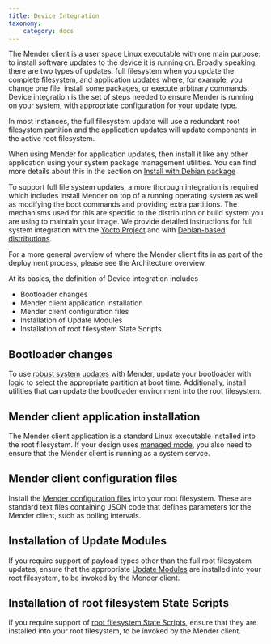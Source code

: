 ```yaml
---
title: Device Integration
taxonomy:
    category: docs
---
```


The Mender client is a user space Linux executable with one main
purpose: to install software updates to the device it is running on.
Broadly speaking, there are two types of updates: full filesystem when
you update the complete filesystem, and application updates where, for
example, you change one file, install some packages, or execute
arbitrary commands.  Device integration is the set of steps needed to
ensure Mender is running on your system, with appropriate
configuration for your update
type.

In most instances, the full filesystem update will use a redundant
root filesystem partition and the application updates will update
components in the active root filesystem.

When using Mender for application updates, then install it like any other
application using your system package management utilities. You can find more
details about this in the section on [Install with Debian
package](../../03.Client-installation/02.Install-with-Debian-package/docs.md)

To support full file system updates, a more thorough integration is
required which includes install Mender on top of a running operating
system as well as modifying the boot commands and providing extra
partitions. The mechanisms used for this are specific to the
distribution or build system you are using to maintain your image.  We
provide detailed instructions for full system integration with the
[Yocto Project](../../05.System-updates-Yocto-Project/chapter.md) and
with [Debian-based distributions](../../04.System-updates-Debian-family/chapter.md).

For a more general overview of where the Mender client fits in as part of the deployment process, please see the Architecture overview.

At its basics, the definition of Device integration includes

* Bootloader changes
* Mender client application installation
* Mender client configuration files
* Installation of Update Modules
* Installation of root filesystem State Scripts.

## Bootloader changes

To use [robust system
updates](../../02.Overview/01.Introduction/docs.md#robust-system-updates) with
Mender, update your bootloader with logic to select the appropriate partition at
boot time. Additionally, install utilities that can update the bootloader
environment into the root filesystem.

## Mender client application installation

The Mender client application is a standard Linux executable installed into the
root filesystem. If your design uses [managed
mode](../../02.Overview/01.Introduction/docs.md#client-modes-of-operation), you
also need to ensure that the Mender client is running as a system servce.

## Mender client configuration files

Install the [Mender configuration
files](../../03.Client-installation/06.Configuration-file/docs.md) into your
root filesystem. These are standard text files containing JSON code that defines
parameters for the Mender client, such as polling intervals.

## Installation of Update Modules

If you require support of payload types other than the full root filesystem
updates, ensure that the appropriate [Update
Modules](../../06.Artifact-creation/08.Create-a-custom-Update-Module/docs.md)
are installed into your root filesystem, to be invoked by the Mender client.

## Installation of root filesystem State Scripts

If you require support of [root filesystem State
Scripts](../../06.Artifact-creation/04.State-scripts/docs.md#root-file-system-and-Artifact-scripts),
ensure that they are installed into your root filesystem, to be invoked by the
Mender client.
